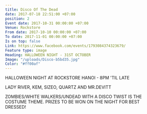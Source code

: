 ```yaml
---
title: Disco Of The Dead
date: 2017-07-18 22:51:00 +07:00
position: 2
Event date: 2017-10-31 00:00:00 +07:00
Venue: Rockstore
From date: 2017-10-10 00:00:00 +07:00
To date: 2017-11-01 00:00:00 +07:00
Is on top: false
Link: https://www.facebook.com/events/1793084374323679/
Feature type: image
Heading: HALLOWEEN NIGHT - 31ST OCTOBER
Image: "/uploads/Disco-b5bd35.jpg"
Color: "#ff00af"
---
```


HALLOWEEN NIGHT AT ROCKSTORE HANOI - 8PM 'TIL LATE

LADY RIVER, KEM, SIZEO, QUARTZ AND MR.DEVITT

ZOMBIES/WHITE WALKERS/UNDEAD WITH A DISCO TWIST IS THE COSTUME THEME. PRIZES TO BE WON ON THE NIGHT FOR BEST DRESSED!
